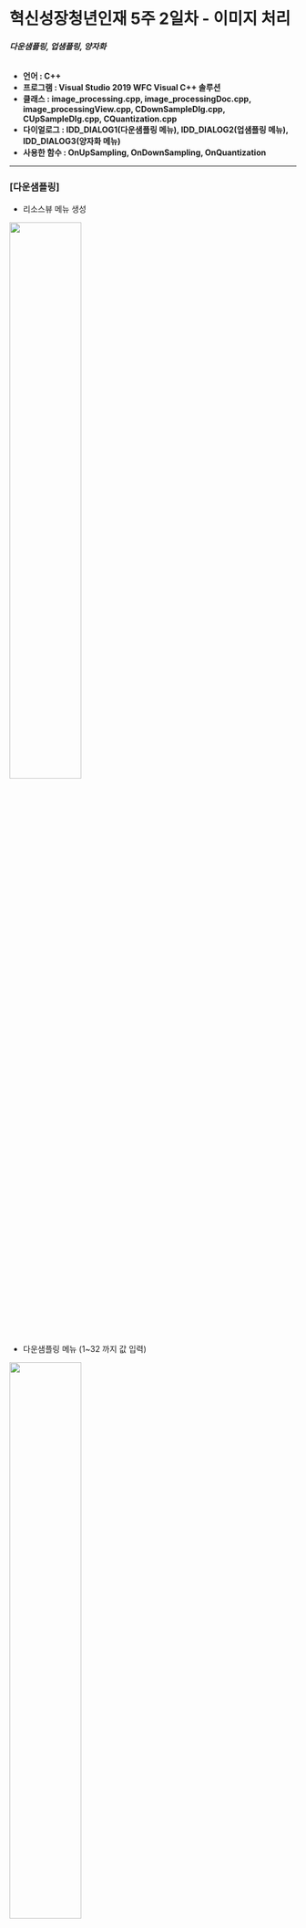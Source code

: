 # 혁신성장청년인재 5주 2일차 - 이미지 처리
###### <strong> 다운샘플링, 업샘플링, 양자화

* 언어 : C++
* 프로그램 : Visual Studio 2019 WFC Visual C++ 솔루션
* 클래스 : image_processing.cpp, image_processingDoc.cpp, image_processingView.cpp, CDownSampleDlg.cpp, CUpSampleDlg.cpp, CQuantization.cpp
* 다이얼로그 : IDD_DIALOG1(다운샘플링 메뉴), IDD_DIALOG2(업샘플링 메뉴), IDD_DIALOG3(양자화 메뉴)
* 사용한 함수 : OnUpSampling, OnDownSampling, OnQuantization
</strong>

----------------------------------------

### [다운샘플링]
* 리소스뷰 메뉴 생성

<img src = "https://user-images.githubusercontent.com/72690336/117845367-7070c800-b2bb-11eb-9b10-8b292652e302.png" width="50%" height="50%">
 
* 다운샘플링 메뉴 (1~32 까지 값 입력)

<img src = "https://user-images.githubusercontent.com/72690336/117845741-c9d8f700-b2bb-11eb-8d9e-b3de67f541e0.png" width = "50%" height="50%">

* 구동화면

<img src = "https://user-images.githubusercontent.com/72690336/117845934-f1c85a80-b2bb-11eb-87b7-86761ca32f4f.png" width = "500" height="300">

----------------------------

### [업샘플링]
* 업샘플링 메뉴

![image](https://user-images.githubusercontent.com/72690336/118061810-a81d6400-b3d0-11eb-809e-1757eb77ca9b.png)


* 구동화면

<img src = "https://user-images.githubusercontent.com/72690336/118061748-84f2b480-b3d0-11eb-981e-cbe03053c9ec.png" width = "500" height = "300">


### [양자화]
* 양자화 메뉴 (1~8 사이 값 입력)

![image](https://user-images.githubusercontent.com/72690336/117846437-6602fe00-b2bc-11eb-8c59-fd7045377e1b.png)

* 구동화면

![image](https://user-images.githubusercontent.com/72690336/117846507-77e4a100-b2bc-11eb-8b03-969d247ee761.png)

----------------------------------
### 보완할 점
* 메모리를 동적할당하여 사용하지만 연산 종료 후 메모리 할당을 제거하는 코드가 없어 저사양 컴퓨터에서 메모리 공간부족현상 발생
